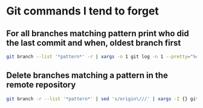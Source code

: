 # Git commands I tend to forget

## For all branches matching pattern print who did the last commit and when, oldest branch first

```bash
git branch --list '*pattern*' -r | xargs -n 1 git log -n 1 --pretty="%ct %ar - %cn %D" | sort
```

## Delete branches matching a pattern in the remote repository

```bash
git branch -r --list '*pattern*' | sed 's/origin\///' | xargs -I {} git push --delete origin {}
```
